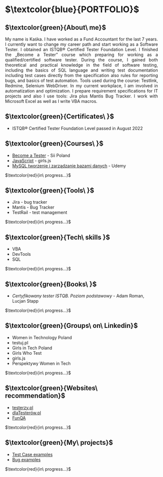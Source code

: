 # $\textcolor{blue}{PORTFOLIO\}$
## $\textcolor{green}{About\ me}$

<p align="justify">My name is Kaśka. I have worked as a Fund Accountant for the last 7 years. I currently want to change my career path and start working as a Software Tester. I obtained an ISTQB® Certified Tester Foundation Level. I finished the „Become a Tester” course which preparing for working as a
qualified/certified software tester. During the course, I gained both theoretical and practical knowledge in the field of software testing, including the
basics of SQL language and writing test documentation including test cases directly from the specification also rules for reporting bugs, and basics
of test automation. Tools used during the course: Testlink, Redmine, Selenium WebDriver. In my current workplace, I am involved in automatization
and optimization. I prepare requirement specifications for IT projects and also I use tools: Jira plus Mantis Bug Tracker. I work with Microsoft Excel
as well as I write VBA macros.</p>

## $\textcolor{green}{Certificates\ }$
 *  ISTQB® Certified Tester Foundation Level passed in August 2022

## $\textcolor{green}{Courses\ }$ 
* [Become a Tester](https://sii.pl/en/trainings/offer/zostan-testerem/) - Sii Poland
* [JavaScript](https://girlsjs.pl/) - girls.js
* [MySQL tworzenie i zarządzanie bazami danych](https://www.udemy.com/course/mysql-tworzenie-i-zarzadzanie-bazami-danych/) - Udemy

$\textcolor{red}{in\ progress...}$

## $\textcolor{green}{Tools\ }$ 
* Jira - bug tracker
* Mantis - Bug Tracker
* TestRail - test management

$\textcolor{red}{in\ progress...}$


## $\textcolor{green}{Tech\ skills }$ 
* VBA
* DevTools
* SQL

$\textcolor{red}{in\ progress...}$

## $\textcolor{green}{Books\ }$
*  _Certyfikowany tester ISTQB. Poziom podstawowy_ - Adam Roman, Lucjan Stapp

$\textcolor{red}{in\ progress...}$

## $\textcolor{green}{Groups\ on\ Linkedin}$
* Women in Technology Poland
* testuj.pl
* Girls in Tech Poland
* Girls Who Test
* girls.js
* Perspektywy Women in Tech

$\textcolor{red}{in\ progress...}$

## $\textcolor{green}{Websites\ recommendation}$
* [testerzy.pl](https://testerzy.pl/)
* [dlaTesterów.pl](https://www.dlatesterow.pl/)
* [FunQA](https://www.funqa.pl/)

$\textcolor{red}{in\ progress...}$

## $\textcolor{green}{My\ projects}$
 * [Test Case examples](https://drive.google.com/drive/folders/1nurUVUWwYIHWqr51Kxq8gV_DZNtsR-ab?hl=pl)
 * [Bug examples](https://docs.google.com/spreadsheets/d/12EuJSMnDSLTuqU_cqPDJ0bmXj91PsR7cnLsZwDZrNfE/edit?usp=share_link)
 
$\textcolor{red}{in\ progress...}$


